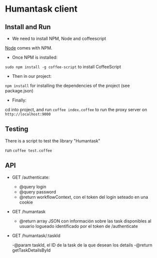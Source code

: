 # Humantask client

## Install and Run

- We need to install NPM, Node and coffeescript

[Node](www.node.org) comes with NPM.

- Once NPM is installed:

`sudo npm install -g coffee-script` to install CoffeeScript

- Then in our project:

`npm install` for installing the dependencies of the project (see package.json)

- Finally:

cd into project, and run `coffee index.coffee` to run the proxy server on `http://localhost:9000`

## Testing

There is a script to test the library "Humantask"

run `coffee test.coffee`

## API

 - GET /authenticate:

  	- @query login
  	- @query password
  	- @return workflowContext, con el token del login seteado en una cookie

- GET /humantask

    - @return array JSON con información sobre las task disponibles al usuario logueado identificado por el token de /authenticate

    
- GET /humantask/:taskId

    -@param taskId, el ID de la task de la que desean los details
    -@return getTaskDetailsById
